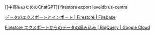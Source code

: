 
[[中高生のためのChatGPT]]
firestore export
leveldb
us-central

[データのエクスポートとインポート | Firestore | Firebase](https://firebase.google.com/docs/firestore/manage-data/export-import?hl=ja)

[Firestore エクスポートからのデータの読み込み | BigQuery | Google Cloud](https://cloud.google.com/bigquery/docs/loading-data-cloud-firestore?hl=ja)
